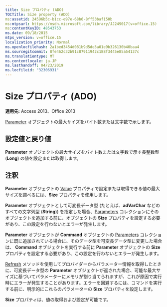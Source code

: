 ```yaml
---
title: Size プロパティ (ADO)
TOCTitle: Size property (ADO)
ms:assetid: 24596b5c-b1cc-e97e-68b6-8ff53baf150b
ms:mtpsurl: https://msdn.microsoft.com/library/JJ249017(v=office.15)
ms:contentKeyID: 48543753
ms.date: 09/18/2015
mtps_version: v=office.15
localization_priority: Normal
ms.openlocfilehash: 2a1bed3454d081b9d5de3a01e9b326130b40baa4
ms.sourcegitcommit: 8fe462c32b91c87911942c188f3445e85a54137c
ms.translationtype: MT
ms.contentlocale: ja-JP
ms.lasthandoff: 04/23/2019
ms.locfileid: "32306931"
---
```

# <a name="size-property-ado"></a>Size プロパティ (ADO)


**適用先:** Access 2013、Office 2013

[Parameter](parameter-object-ado.md) オブジェクトの最大サイズをバイト数または文字数で示します。

## <a name="settings-and-return-values"></a>設定値と戻り値

**Parameter** オブジェクトの最大サイズをバイト数または文字数で示す長整数型 (**Long**) の値を設定または取得します。

## <a name="remarks"></a>注釈

**Parameter** オブジェクトの [Value](value-property-ado.md) プロパティで設定または取得できる値の最大サイズを調べるには、**Size** プロパティを使用します。

**Parameter** オブジェクトとして可変長データ型 (たとえば、**adVarChar** などのすべての文字列型 (**String**)) を指定した場合、[Parameters](parameters-collection-ado.md) コレクションにそのオブジェクトを追加する前に、オブジェクトの **Size** プロパティを設定する必要があり、この設定を行わないとエラーが発生します。

**Parameter** オブジェクトが **Command** オブジェクトの [Parameters](command-object-ado.md) コレクションに既に追加されている場合に、そのデータ型を可変長データ型に変更した場合は、 **Command** オブジェクトを実行する前に **Parameter** オブジェクトの **Size** プロパティを設定する必要があり、この設定を行わないとエラーが発生します。

[Refresh](refresh-method-ado.md) メソッドを使用してプロバイダーからパラメーター情報を取得したときに、可変長データ型の **Parameter** オブジェクトが返された場合、可能な最大サイズに基づいてパラメーターにメモリが割り当てられますが、これが原因で実行時にエラーが発生することがあります。エラーを回避するには、コマンドを実行する前に、明示的にこれらのパラメーターの **Size** プロパティを設定します。

**Size** プロパティは、値の取得および設定が可能です。

